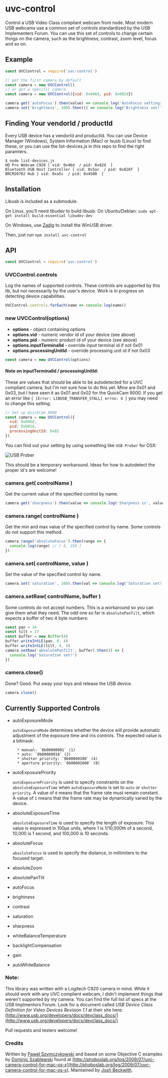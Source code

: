 # uvc-control

Control a USB Video Class compliant webcam from node. Most modern USB webcams use a common set of controls standardized by the USB Implementers Forum. You can use this set of controls to change certain things on the camera, such as the brightness, contrast, zoom level, focus and so on.

## Example

```javascript
const UVCControl = require('uvc-control')

// get the first camera by default
const camera = new UVCControl()
// or get a specific camera
const camera = new UVCControl({vid: 0x046d, pid: 0x082d})

camera.get('autoFocus').then(value) => console.log('AutoFocus setting:', value))
camera.set('brightness', 100).then(() => console.log('Brightness set!'))

```

## Finding Your vendorId / productId

Every USB device has a vendorId and productId. You can use Device Manager (Windows), System Information (Mac) or lsusb (Linux) to find these, or you can use the list-devices.js in this repo to find the right paramters.

```
$ node list-devices.js
HD Pro Webcam C920 [ vid: 0x46d  / pid: 0x82d  ]
Bluetooth USB Host Controller [ vid: 0x5ac  / pid: 0x828f  ]
BRCM20702 Hub [ vid: 0xa5c  / pid: 0x4500  ]
```

## Installation

Libusb is included as a submodule.

On Linux, you'll need libudev to build libusb. On Ubuntu/Debian: `sudo apt-get install build-essential libudev-dev`

On Windows, use [Zadig](https://sourceforge.net/projects/libwdi/files/zadig/) to install the WinUSB driver.

Then, just run `npm install uvc-control`


## API

```javascript
const UVCControl = require('uvc-control')
```

### UVCControl.controls

Log the names of supported controls. These controls are supported by this lib, but not necessarily by the user's device. Work is in progress on detecting device capabilities.

```javascript
UVCControl.controls.forEach(name => console.log(name))
```

### new UVCControl(options)

* **options** - object containing options
* **options.vid** - numeric vendor id of your device (see above)
* **options.pid** - numeric product id of your device (see above)
* **options.inputTerminalId** - override input terminal id if not 0x01
* **options.processingUnitId** - override processing unit id if not 0x03

```javaScript
const camera = new UVCControl(options)
```

#### Note on inputTerminalId / processingUnitId:

These are values that should be able to be autodetected for a UVC compliant camera, but I'm not sure how to do this yet. Mine are 0x01 and 0x03, but I have seen it as 0x01 and 0x02 for the QuickCam 9000. If you get an error like `{ [Error: LIBUSB_TRANSFER_STALL] errno: 4 }` you may need to change this setting.

```javascript
// Set up QuickCam 9000
const camera = new UVCControl({
  vid: 0x046d,
  pid: 0x082d,
  processingUnitId: 0x02
})
```

You can find out your setting by using something like `USB Prober` for OSX:

![USB Prober](img/usbprobe.png)

This should be a temporary workaround. Ideas for how to autodetect the proper id's are welcome!

### camera.get( controlName )

Get the current value of the specified control by name.

```javascript
camera.get('sharpness').then(value => console.log('Sharpness is', value))
```

### camera.range( controlName )

Get the min and max value of the specified control by name. Some controls do not support this method.

```javascript
camera.range('absoluteFocus').then(range => {
  console.log(range) // [ 0, 250 ]
})
```

### camera.set( controlName, value )

Set the value of the specified control by name.

```javascript
camera.set('saturation', 100).then(val => console.log('Saturation set!'))
```

### camera.setRaw( controlName, buffer )

Some controls do not accept numbers. This is a workaround so you can give them what they need. The odd one so far is `absolutePanTilt`, which expects a buffer of two 4 byte numbers:

```javascript
const pan = 34
const tilt = 27
const buffer = new Buffer(8)
buffer.writeIntLE(pan, 0, 4)
buffer.writeIntLE(tilt, 4, 4)
camera.setRaw('absolutePanTilt', buffer).then(() => {
  console.log('Saturation set!')
})
```

### camera.close()

Done? Good. Put away your toys and release the USB device.

```javascript
camera.close()
```

## Currently Supported Controls

* autoExposureMode

    `autoExposureMode` determines whether the device will provide automatic adjustment of the exposure time and iris controls. The expected value is a bitmask:

        * manual: `0b00000001` (1)
        * auto: `0b00000010` (2)
        * shutter priority: `0b00000100` (4)
        * aperture priority: `0b00001000` (8)

* autoExposurePriority

    `autoExposurePriority` is used to specify constraints on the `absoluteExposureTime` when `autoExposureMode` is set to `auto` or `shutter priority`. A value of `0` means that the frame rate must remain constant. A value of `1` means that the frame rate may be dynamically varied by the device.

* absoluteExposureTime

    `absoluteExposureTime` is used to specify the length of exposure. This value is expressed in 100µs units, where 1 is 1/10,000th of a second, 10,000 is 1 second, and 100,000 is 10 seconds.

* absoluteFocus

    `absoluteFocus` is used to specify the distance, in millimiters to the focused target.

* absoluteZoom
* absolutePanTilt
* autoFocus
* brightness
* contrast
* saturation
* sharpness
* whiteBalanceTemperature
* backlightCompensation
* gain
* autoWhiteBalance

### Note:

This library was written with a Logitech C920 camera in mind. While it should work with any UVC complient webcam, I didn't implement things that weren't supported by my camera. You can find the full list of specs at the USB Implmentors Forum. Look for a document called *USB Device Class Definition for Video Devices Revision 1.1* at their site here: [http://www.usb.org/developers/docs/devclass_docs/](http://www.usb.org/developers/docs/devclass_docs/)

Pull requests and testers welcome!

### Credits

Written by [Pawel Szymczykowski](http://twitter.com/makenai) and based on some Objective C examples by [Dominic Szablewski](https://twitter.com/phoboslab) found at [http://phoboslab.org/log/2009/07/uvc-camera-control-for-mac-os-x](http://phoboslab.org/log/2009/07/uvc-camera-control-for-mac-os-x). Maintained by [Josh Beckwith](https://github.com/positlabs).
